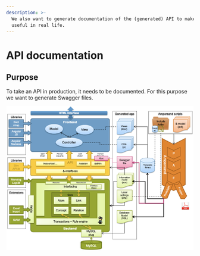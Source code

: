 ```yaml
---
description: >-
  We also want to generate documentation of the (generated) API to make it more
  useful in real life.
---
```


# API documentation

## Purpose

To take an API in production, it needs to be documented. For this purpose we want to generate Swagger files.

![Generating a Swagger file](<../.gitbook/assets/Untitled Diagram (8).png>)
